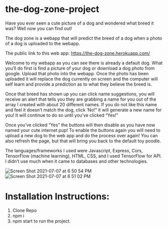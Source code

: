 # the-dog-zone-project

Have you ever seen a cute picture of a dog and wondered what breed it was? Well now you can find out! 

The dog zone is a webapp that will predict the breed of a dog when a photo of a dog is uploaded to the webapp. 

The public link to this web app: https://the-dog-zone.herokuapp.com/

Welcome to my webapp as you can see there is already a default dog. What you’ll do first is find a picture of your dog or download a dog photo from google. Upload that photo into the webapp. Once the photo has been uploaded it will replace the dog currently on screen and the computer will self learn and provide a prediction as to what they believe the breed is.

Once that breed has shown up you can click name suggestions, you will receive an alert that tells you they are grabbing a name for you out of the array I created with about 20 different names. If you do not like this name and feel it doesn’t match the dog, click ‘No!” it will generate a new name for you! It will continue to do so until you’ve clicked “Yes!”

Once you’ve clicked “Yes” the buttons will then disable as you have now named your cute internet pup! To enable the buttons again you will need  to upload a new dog to the web app and do the process over again! You can also refresh the page, but that will bring you back to the default toy poodle.

The languages/frameworks I used were Javascript, Express, Cors, TensorFlow (machine learning), HTML, CSS, and I used TensorFlow for API. I didn’t use much when it came to databases and other technologies.

![Screen Shot 2021-07-07 at 6 50 54 PM](https://user-images.githubusercontent.com/84207111/124845791-aa291c80-df54-11eb-9a28-4910e96e5c5c.png)
![Screen Shot 2021-07-07 at 6 51 02 PM](https://user-images.githubusercontent.com/84207111/124845793-ab5a4980-df54-11eb-90f6-ea3894c4cad8.png)

# Installation Instructions:
1. Clone Repo
2. npm i 
3. npm start to run the project.
